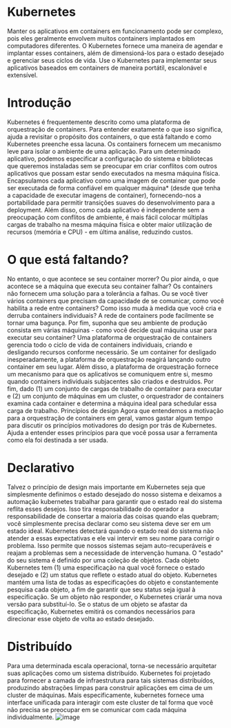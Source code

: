 # Kubernetes
Manter os aplicativos em containers em funcionamento pode ser complexo, pois eles geralmente envolvem muitos containers implantados em computadores diferentes. O Kubernetes fornece uma maneira de agendar e implantar esses containers, além de dimensioná-los para o estado desejado e gerenciar seus ciclos de vida. Use o Kubernetes para implementar seus aplicativos baseados em containers de maneira portátil, escalonável e extensível.
# Introdução
Kubernetes é frequentemente descrito como uma plataforma de orquestração de containers. Para entender exatamente o que isso significa, ajuda a revisitar o propósito dos containers, o que está faltando e como Kubernetes preenche essa lacuna.
Os containers fornecem um mecanismo leve para isolar o ambiente de uma aplicação. Para um determinado aplicativo, podemos especificar a configuração do sistema e bibliotecas que queremos instaladas sem se preocupar em criar conflitos com outros aplicativos que possam estar sendo executados na mesma máquina física. Encapsulamos cada aplicativo como uma imagem de container que pode ser executada de forma confiável em qualquer máquina* (desde que tenha a capacidade de executar imagens de container), fornecendo-nos a portabilidade para permitir transições suaves do desenvolvimento para a deployment. Além disso, como cada aplicativo é independente sem a preocupação com conflitos de ambiente, é mais fácil colocar múltiplas cargas de trabalho na mesma máquina física e obter maior utilização de recursos (memória e CPU) - em última análise, reduzindo custos.
# O que está faltando?
No entanto, o que acontece se seu container morrer? Ou pior ainda, o que acontece se a máquina que executa seu container falhar? Os containers não fornecem uma solução para a tolerância a falhas. Ou se você tiver vários containers que precisam da capacidade de se comunicar, como você habilita a rede entre containers? Como isso muda à medida que você cria e derruba containers individuais? A rede de containers pode facilmente se tornar uma bagunça. Por fim, suponha que seu ambiente de produção consista em várias máquinas - como você decide qual máquina usar para executar seu container?
Uma plataforma de orquestração de containers gerencia todo o ciclo de vida de containers individuais, criando e desligando recursos conforme necessário. Se um container for desligado inesperadamente, a plataforma de orquestração reagirá lançando outro container em seu lugar.
Além disso, a plataforma de orquestração fornece um mecanismo para que os aplicativos se comuniquem entre si, mesmo quando containers individuais subjacentes são criados e destruídos.
Por fim, dado (1) um conjunto de cargas de trabalho de container para executar e (2) um conjunto de máquinas em um cluster, o orquestrador de containers examina cada container e determina a máquina ideal para schedular essa carga de trabalho.
Princípios de design
Agora que entendemos a motivação para a orquestração de containers em geral, vamos gastar algum tempo para discutir os princípios motivadores do design por trás de Kubernetes. Ajuda a entender esses princípios para que você possa usar a ferramenta como ela foi destinada a ser usada.
# Declarativo
Talvez o princípio de design mais importante em Kubernetes seja que simplesmente definimos o estado desejado do nosso sistema e deixamos a automação kubernetes trabalhar para garantir que o estado real do sistema reflita esses desejos. Isso tira responsabilidade do operador a responsabilidade de consertar a maioria das coisas quando elas quebram; você simplesmente precisa declarar como seu sistema deve ser em um estado ideal. Kubernetes detectará quando o estado real do sistema não atender a essas expectativas e ele vai intervir em seu nome para corrigir o problema. Isso permite que nossos sistemas sejam auto-recuperáveis e reajam a problemas sem a necessidade de intervenção humana.
O "estado" do seu sistema é definido por uma coleção de objetos. Cada objeto Kubernetes tem (1) uma especificação na qual você fornece o estado desejado e (2) um status que reflete o estado atual do objeto. Kubernetes mantém uma lista de todas as especificações do objeto e constantemente pesquisa cada objeto, a fim de garantir que seu status seja igual à especificação. Se um objeto não responder, o Kubernetes criarár uma nova versão para substituí-lo. Se o status de um objeto se afastar da especificação, Kubernetes emitirá os comandos necessários para direcionar esse objeto de volta ao estado desejado.
# Distribuído
Para uma determinada escala operacional, torna-se necessário arquitetar suas aplicações como um sistema distribuído. Kubernetes foi projetado para fornecer a camada de infraestrutura para tais sistemas distribuídos, produzindo abstrações limpas para construir aplicações em cima de um cluster de máquinas. Mais especificamente, kubernetes fornece uma interface unificada para interagir com este cluster de tal forma que você não precisa se preocupar em se comunicar com cada máquina individualmente.
![image](https://user-images.githubusercontent.com/41973801/215229363-c9e1be6b-01c2-43d3-8ac7-77237665a71d.png)

